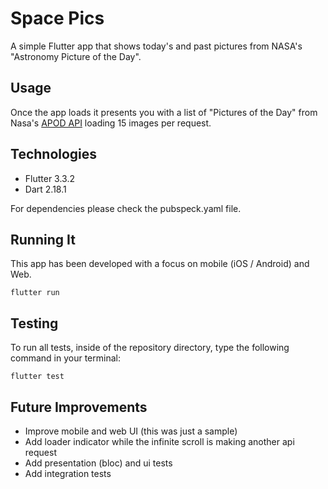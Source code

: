 # Space Pics

A simple Flutter app that shows today's and past pictures from NASA's "Astronomy Picture of the Day".

## Usage

Once the app loads it presents you with a list of "Pictures of the Day" from Nasa's [APOD API](https://github.com/nasa/apod-api) loading 15 images per request. 

## Technologies

- Flutter 3.3.2
- Dart 2.18.1

For dependencies please check the pubspeck.yaml file.

## Running It

This app has been developed with a focus on mobile (iOS / Android) and Web.

```
flutter run
```

## Testing

To run all tests, inside of the repository directory, type the following command in your terminal:

```
flutter test
```

## Future Improvements

- Improve mobile and web UI (this was just a sample)
- Add loader indicator while the infinite scroll is making another api request
- Add presentation (bloc) and ui tests
- Add integration tests




